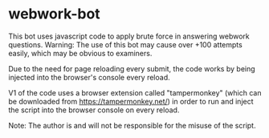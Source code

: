 # webwork-bot
This bot uses javascript code to apply brute force in answering webwork questions.
Warning: The use of this bot may cause over +100 attempts easily, which may be obvious to examiners.

Due to the need for page reloading every submit, the code works by being injected into the browser's console every reload.

V1 of the code uses a browser extension called "tampermonkey"
  (which can be downloaded from https://tampermonkey.net/)
  in order to run and inject the script into the browser console on every reload.
  
Note: The author is and will not be responsible for the misuse of the script.